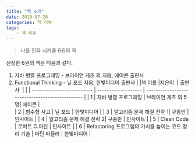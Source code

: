 ```yaml
---
title: "책 소개"
date: 2019-07-20
categories: 책 리뷰
tags:
    - 책 리뷰
---
```

>나를 진화 시켜줄 6권의 책

선정한 6권의 책은 다음과 같다.
1) 자바 병렬 프로그래밍 - 브라이언 게츠 외 지음, 에이콘 출판사
2) Functional Thinking - 닐 포드 지음, 한빛미디어 출판사
|     |️책 이름        |지은이 ️               | 출판사 ️                                          |
|  | -------------------------- | ------------------- | ----------------------------------------------- |
| 1 | 자바 병렬 프로그래밍 | 브라이언 게츠 외 5명| 에이콘                      |                       
| 2 | 함수형 사고 | 닐 포드 | 한빛미디어                      |
| 3 | 알고리즘 문제 해결 전략 1| 구종만 | 인사이트                      |
| 4 | 알고리즘 문제 해결 전략 2| 구종만 | 인사이트                      |
| 5 | Clean Code | 로버트 C.마틴 | 인사이트                      |
| 6 | Refactoring 프로그램의 가치를 높이는 코드 정리 기술 | 마틴 파울러 | 한빛미디어                      |
